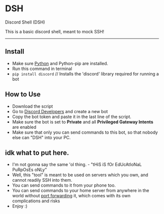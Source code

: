# DSH
Discord Shell (DSH)

This is a basic discord shell, meant to mock SSH!

---

## Install
- Make sure [Python](https://www.python.org/downloads/) and Python-pip are installed.
- Run this command in terminal
- ```pip install discord``` // Installs the 'discord' library required for running a bot


## How to Use
- Download the script
- Go to [Discord Developers](https://discord.com/developers/applications) and create a new bot
- Copy the bot token and paste it in the last line of the script.
- Make sure the bot is set to **Private** and all **Privileged Gateway Intents** are enabled
- Make sure that only you can send commands to this bot, so that nobody else can "DSH" into your PC.


## idk what to put here.
- I'm not gonna say the same 'ol thing. - "tHiS iS fOr EdUcAtIoNaL PuRpOsEs oNLy"
- Well, this "tool" is meant to be used on servers which you own, and cannot readily SSH into them.
- You can send commands to it from your phone too.
- You can send commands to your home server from anywhere in the world without [port forwarding](https://wikiless.org/wiki/Port_forwarding) it, which comes with its own complications and risks
- Enjoy :)



